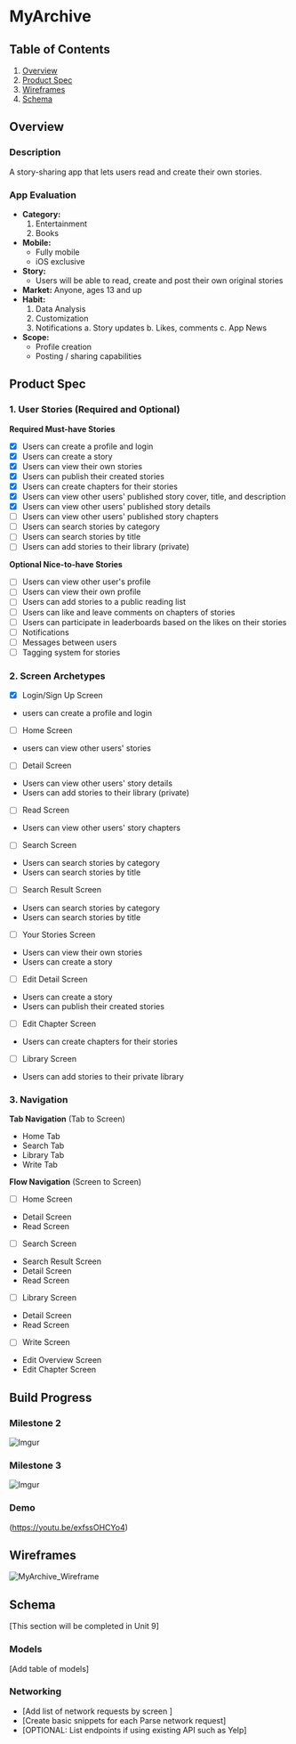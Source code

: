 # MyArchive

## Table of Contents

1. [Overview](#Overview)
2. [Product Spec](#Product-Spec)
3. [Wireframes](#Wireframes)
4. [Schema](#Schema)

## Overview

### Description

A story-sharing app that lets users read and create their own stories.

### App Evaluation

- **Category:** 
    1. Entertainment 
    2. Books
- **Mobile:**
    - Fully mobile
    - iOS exclusive
- **Story:**
    - Users will be able to read, create and post their own original stories
- **Market:** Anyone, ages 13 and up 
- **Habit:** 
    1. Data Analysis
    2. Customization
    3. Notifications
        a. Story updates
        b. Likes, comments 
        c. App News
- **Scope:**
    - Profile creation
    - Posting / sharing  capabilities 

## Product Spec

### 1. User Stories (Required and Optional)

**Required Must-have Stories**

- [X] Users can create a profile and login
- [X] Users can create a story
- [X] Users can view their own stories
- [X] Users can publish their created stories
- [X] Users can create chapters for their stories
- [X] Users can view other users' published story cover, title, and description
- [X] Users can view other users' published story details
- [ ] Users can view other users' published story chapters
- [ ] Users can search stories by category
- [ ] Users can search stories by title
- [ ] Users can add stories to their library (private)

**Optional Nice-to-have Stories**

- [ ] Users can view other user's profile
- [ ] Users can view their own profile
- [ ] Users can add stories to a public reading list
- [ ] Users can like and leave comments on chapters of stories
- [ ] Users can participate in leaderboards based on the likes on their stories
- [ ] Notifications
- [ ] Messages between users
- [ ] Tagging system for stories

### 2. Screen Archetypes

- [X] Login/Sign Up Screen
* users can create a profile and login
- [ ] Home Screen
* users can view other users' stories
- [ ] Detail Screen
* Users can view other users' story details
* Users can add stories to their library (private)
- [ ] Read Screen
* Users can view other users' story chapters
- [ ] Search Screen
* Users can search stories by category
* Users can search stories by title
- [ ] Search Result Screen
* Users can search stories by category
* Users can search stories by title
- [ ] Your Stories Screen
* Users can view their own stories
* Users can create a story
- [ ] Edit Detail Screen
* Users can create a story
* Users can publish their created stories
- [ ] Edit Chapter Screen
* Users can create chapters for their stories
- [ ] Library Screen
* Users can add stories to their private library

### 3. Navigation

**Tab Navigation** (Tab to Screen)

* Home Tab
* Search Tab
* Library Tab
* Write Tab

**Flow Navigation** (Screen to Screen)

- [ ] Home Screen
* Detail Screen
* Read Screen
- [ ] Search Screen
* Search Result Screen
* Detail Screen
* Read Screen
- [ ] Library Screen
* Detail Screen
* Read Screen
- [ ] Write Screen
* Edit Overview Screen
* Edit Chapter Screen

## Build Progress
### Milestone 2
![Imgur](https://i.imgur.com/5BWyFSB.gif)

### Milestone 3
![Imgur](https://imgur.com/et27fzl.gif)
### Demo

(https://youtu.be/exfssOHCYo4)

## Wireframes

![MyArchive_Wireframe](https://github.com/COP4655-MobileApps-Fall2023/cop4655-mobile-apps-final-project-final-project-group-17/assets/76263266/1e47cd1c-7d3c-46d6-9600-691385f730fd)


## Schema 

[This section will be completed in Unit 9]

### Models

[Add table of models]

### Networking

- [Add list of network requests by screen ]
- [Create basic snippets for each Parse network request]
- [OPTIONAL: List endpoints if using existing API such as Yelp]
